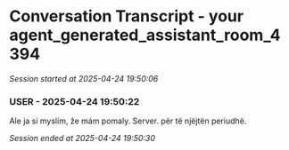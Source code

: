 # Conversation Transcript - your agent_generated_assistant_room_4394

*Session started at 2025-04-24 19:50:06*

### USER - 2025-04-24 19:50:22

Ale ja si myslím, že mám pomaly. Server. për të njëjtën periudhë.

*Session ended at 2025-04-24 19:50:30*
